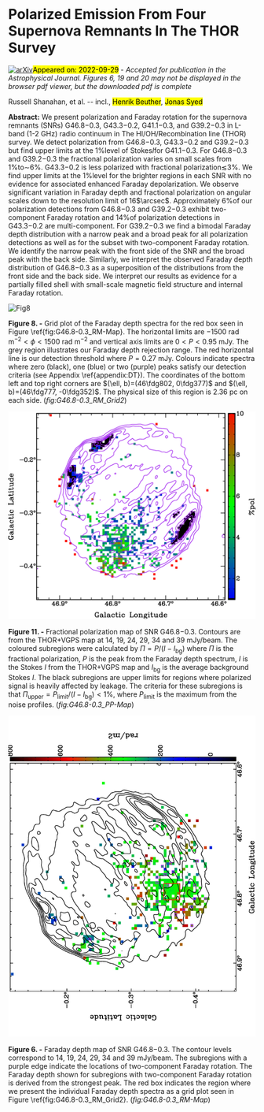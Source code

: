 <div class="macros" style="visibility:hidden;">
$\newcommand{\ensuremath}{}$
$\newcommand{\xspace}{}$
$\newcommand{\object}[1]{\texttt{#1}}$
$\newcommand{\farcs}{{.}''}$
$\newcommand{\farcm}{{.}'}$
$\newcommand{\arcsec}{''}$
$\newcommand{\arcmin}{'}$
$\newcommand{\ion}[2]{#1#2}$
$\newcommand{\textsc}[1]{\textrm{#1}}$
$\newcommand{\hl}[1]{\textrm{#1}}$
$\newcommand{\vdag}{(v)^\dagger}$
$\newcommand$
$\newcommand$</div>

<div class="macros" style="visibility:hidden;">
$\newcommand{$\ensuremath$}{}$
$\newcommand{$\xspace$}{}$
$\newcommand{$\object$}[1]{\texttt{#1}}$
$\newcommand{$\farcs$}{{.}''}$
$\newcommand{$\farcm$}{{.}'}$
$\newcommand{$\arcsec$}{''}$
$\newcommand{$\arcmin$}{'}$
$\newcommand{$\ion$}[2]{#1#2}$
$\newcommand{$\textsc$}[1]{\textrm{#1}}$
$\newcommand{$\hl$}[1]{\textrm{#1}}$
$\newcommand{$\vdag$}{(v)^\dagger}$
$\newcommand$
$\newcommand$</div>



<div id="title">

# Polarized Emission From Four Supernova Remnants In The THOR Survey

</div>
<div id="comments">

[![arXiv](https://img.shields.io/badge/arXiv-2209.13717-b31b1b.svg)](https://arxiv.org/abs/2209.13717)<mark>Appeared on: 2022-09-29</mark> - _Accepted for publication in the Astrophysical Journal. Figures 6, 19 and 20 may not be displayed in the browser pdf viewer, but the downloaded pdf is complete_

</div>
<div id="authors">

Russell Shanahan, et al. -- incl., <mark>Henrik Beuther</mark>, <mark>Jonas Syed</mark>

</div>
<div id="abstract">

**Abstract:** We present polarization and Faraday rotation for the supernova remnants (SNRs) G46.8$-$0.3, G43.3$-$0.2, G41.1$-$0.3, and G39.2$-$0.3 in L-band (1-2 GHz) radio continuum in The HI/OH/Recombination line (THOR) survey.  We detect polarization from G46.8$-$0.3, G43.3$-$0.2 and G39.2$-$0.3 but find upper limits at the 1\%level of Stokes$I$for G41.1$-$0.3.  For G46.8$-$0.3 and G39.2$-$0.3 the fractional polarization varies on small scales from 1\%to$\sim$6\%.  G43.3$-$0.2 is less polarized with fractional polarization$\lesssim$3\%.  We find upper limits at the 1\%level for the brighter regions in each SNR with no evidence for associated enhanced Faraday depolarization.  We observe significant variation in Faraday depth and fractional polarization on angular scales down to the resolution limit of 16$\arcsec$.  Approximately 6\%of our polarization detections from G46.8$-$0.3 and G39.2$-$0.3 exhibit two-component Faraday rotation and 14\%of polarization detections in G43.3$-$0.2 are multi-component.  For G39.2$-$0.3 we find a bimodal Faraday depth distribution with a narrow peak and a broad peak for all polarization detections as well as for the subset with two-component Faraday rotation.  We identify the narrow peak with the front side of the SNR and the broad peak with the back side.  Similarly, we interpret the observed Faraday depth distribution of G46.8$-$0.3 as a superposition of the distributions from the front side and the back side.  We interpret our results as evidence for a partially filled shell with small-scale magnetic field structure and internal Faraday rotation.

</div>

<div id="div_fig1">

<img src="tmp_2209.13717/./f6.png" alt="Fig8" width="100%"/>

**Figure 8. -** Grid plot of the Faraday depth spectra for the red box seen in Figure \ref{fig:G46.8-0.3_RM-Map}.  The horizontal limits are $-1500 \text{ rad m}^{-2} < \phi < 1500 \text{ rad m}^{-2}$ and vertical axis limits are $0 < P < 0.95$ mJy.  The grey region illustrates our Faraday depth rejection range.  The red horizontal line is our detection threshold where $P = 0.27$ mJy.  Colours indicate spectra where zero (black), one (blue) or two (purple) peaks satisfy our detection criteria (see Appendix \ref{appendix:DT}).  The coordinates of the bottom left and top right corners are $(\ell, b)=(46\fdg802, 0\fdg377)$ and $(\ell, b)=(46\fdg777, -0\fdg352)$.  The physical size of this region is $2.36$ pc on each side. (*fig:G46.8-0.3_RM_Grid2*)

</div>
<div id="div_fig2">

<img src="tmp_2209.13717/./f9.png" alt="Fig11" width="100%"/>

**Figure 11. -** Fractional polarization map of SNR G46.8$-$0.3.  Contours are from the THOR+VGPS map at 14, 19, 24, 29, 34 and 39 mJy/beam.  The coloured subregions were calculated by $\Pi = P/(I - I_{\text{bg}})$ where $\Pi$ is the fractional polarization, $P$ is the peak from the Faraday depth spectrum, $I$ is the Stokes $I$ from the THOR+VGPS map and $I_{\text{bg}}$ is the average background Stokes $I$.  The black subregions are upper limits for regions where polarized signal is heavily affected by leakage.  The criteria for these subregions is that $\Pi_{\text{upper}} = P_{\text{limit}}/(I - I_{\text{bg}}) < 1\%$, where $P_{\text{limit}}$ is the maximum from the noise profiles. (*fig:G46.8-0.3_PP-Map*)

</div>
<div id="div_fig3">

<img src="tmp_2209.13717/./f3.png" alt="Fig6" width="100%"/>

**Figure 6. -** Faraday depth map of SNR G46.8$-$0.3. The contour levels correspond to 14, 19, 24, 29, 34 and 39 mJy/beam. The subregions with a purple edge indicate the locations of two-component Faraday rotation.  The Faraday depth shown for subregions with two-component Faraday rotation is derived from the strongest peak.  The red box indicates the region where we present the individual Faraday depth spectra as a grid plot seen in Figure \ref{fig:G46.8-0.3_RM_Grid2}. (*fig:G46.8-0.3_RM-Map*)

</div>